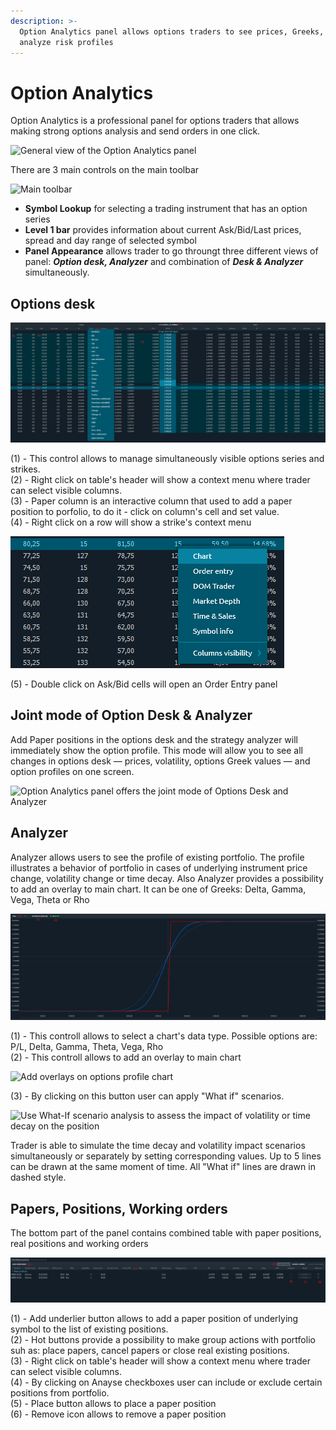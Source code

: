 ```yaml
---
description: >-
  Option Analytics panel allows options traders to see prices, Greeks, build and
  analyze risk profiles
---
```


# Option Analytics

Option Analytics is a professional panel for options traders that allows making strong options analysis and send orders in one click.

![General view of the Option Analytics panel](../.gitbook/assets/general-view-of-option-analytics.png)

There are 3 main controls on the main toolbar

![Main toolbar](../.gitbook/assets/option-analytics-main-toolbar.png)

* **Symbol Lookup** for selecting a trading instrument that has an option series
* **Level 1 bar** provides information about current Ask/Bid/Last prices, spread and day range of selected symbol
* **Panel Appearance** allows trader to go throungt three different views of panel: _**Option desk, Analyzer**_ and combination of _**Desk & Analyzer**_ simultaneously.

## **Options desk**

![](../.gitbook/assets/image-1.png)

\(1\) - This control allows to manage simultaneously visible options series and strikes.  
\(2\) - Right click on table's header will show a context menu where trader can select visible columns.  
\(3\) - Paper column is an interactive column that used to add a paper position to porfolio, to do it - click on column's cell and set value.  
\(4\) - Right click on a row will show a strike's context menu

![](../.gitbook/assets/image-6.png)

\(5\) - Double click on Ask/Bid cells will open an Order Entry panel

## **Joint mode of Option Desk & Analyzer**

Add Paper positions in the options desk and the strategy analyzer will immediately show the option profile. This mode will allow you to see all changes in options desk — prices, volatility, options Greek values — and option profiles on one screen.

![Option Analytics panel offers the joint mode of Options Desk and Analyzer](../.gitbook/assets/deskanalyzer.gif)

## **Analyzer**

Analyzer allows users to see the profile of existing portfolio. The profile illustrates a behavior of portfolio in cases of underlying instrument price change, volatility change or time decay. Also Analyzer provides a possibility to add an overlay to main chart. It can be one of Greeks: Delta, Gamma, Vega, Theta or Rho

![](../.gitbook/assets/image-33.png)

\(1\) - This controll allows to select a chart's data type. Possible options are: P/L, Delta, Gamma, Theta, Vega, Rho  
\(2\) - This controll allows to add an overlay to main chart

![Add overlays on options profile chart](../.gitbook/assets/options-overlay.gif)

\(3\) - By clicking on this button user can apply "What if" scenarios.

![Use What-If scenario analysis to assess the impact of volatility or time decay on the position](../.gitbook/assets/what-if-analysis.png)

Trader is able to simulate the time decay and volatility impact scenarios simultaneously or separately by setting corresponding values. Up to 5 lines can be drawn at the same moment of time. All "What if" lines are drawn in dashed style.

## **Papers, Positions, Working orders**

The bottom part of the panel contains combined table with paper positions, real positions and working orders

![](../.gitbook/assets/image-39.png)

\(1\) - Add underlier button allows to add a paper position of underlying symbol to the list of existing positions.  
\(2\) - Hot buttons provide a possibility to make group actions with portfolio suh as: place papers, cancel papers or close real existing positions.  
\(3\) - Right click on table's header will show a context menu where trader can select visible columns.  
\(4\) - By clicking on Anayse checkboxes user can include or exclude certain positions from portfolio.  
\(5\) - Place button allows to place a paper position  
\(6\) - Remove icon allows to remove a paper position

